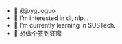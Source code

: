- 👋  @joyguoguo
- 👀 I’m interested in dl, nlp...
- 🌱 I’m currently learning in SUSTech.
- 💞️ 想做个签到狂魔

<!---
joyguoguo/joyguoguo is a ✨ special ✨ repository because its `README.md` (this file) appears on your GitHub profile.
You can click the Preview link to take a look at your changes.
--->
